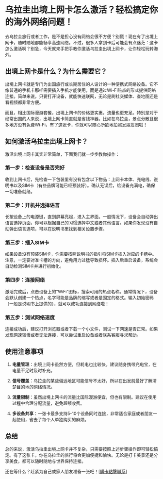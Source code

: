 # 乌拉圭出境上网卡怎么激活？轻松搞定你的海外网络问题！

去乌拉圭旅行或者工作，是不是担心没有网络会很不方便？别慌！现在有了出境上网卡，随时随地都能畅享高速网络。不过，很多人拿到卡后可能会有点迷茫：这卡怎么激活啊？别急，今天就来手把手教你激活乌拉圭出境上网卡，让你轻松玩转海外。

## 出境上网卡是什么？为什么需要它？

出境上网卡就是专门为出国旅行或长期居住的人设计的一种便携式网络设备。它不像普通的手机卡那样需要插入手机才能使用，而是通过Wi-Fi热点的形式提供网络连接。简单来说，只要打开设备，就能快速联网，无论是刷社交媒体、查地图还是看视频都非常方便。

而且，相比国际漫游套餐，出境上网卡的价格更实惠，流量也更充足。特别是对于经常出国的人来说，出境上网卡简直就是省钱神器。比如在乌拉圭，景点分散且很多地方没有免费Wi-Fi，有了这张卡，你就可以随心所欲地拍照发朋友圈啦！

## 如何激活乌拉圭出境上网卡？

激活出境上网卡其实非常简单，下面我们就一步步教你操作：

### 第一步：检查设备是否完好

收到上网卡后，先检查一下包装里有没有包含以下物品：上网卡本体、充电线、说明书以及SIM卡（有些品牌可能已经预装好）。确认无误后，给设备充满电，确保一切准备就绪。

### 第二步：开机并选择语言

长按设备上的电源键，直到屏幕亮起，进入主界面。一般情况下，设备会自动弹出语言选择页面，你可以根据自己的习惯选择中文或者其他语言。如果你发现没有自动弹出语言选项，可以在说明书里找到相关设置步骤。

### 第三步：插入SIM卡

如果设备没有预装SIM卡，你需要按照说明书的指引将SIM卡插入对应的卡槽中。注意，一定要对准卡槽的方向，避免用力过猛导致损坏。插入后重启设备，系统会自动检测SIM卡并进行初始化。

### 第四步：连接网络

激活完成后，点击设备上的“WiFi”图标，搜索可用的热点名称。通常情况下，设备会默认创建一个热点，名字可能是品牌的缩写或者是固定的格式。输入初始密码（一般是说明书上提供的），就可以成功连接到网络啦！

### 第五步：测试网络速度

连接成功后，建议打开浏览器或者下载一个小文件，测试一下网速是否正常。如果发现网速较慢或者无法连接，可以尝试重启设备或者联系客服寻求帮助。

## 使用注意事项

1. **电量管理**：出境上网卡虽然方便，但耗电也比较快。建议随身携带充电宝，在电量不足时及时补充。
   
2. **信号覆盖**：乌拉圭的某些偏远地区可能信号不太好，所以在出发前最好了解清楚目的地的网络情况。

3. **流量限制**：虽然出境上网卡的流量比国际漫游便宜，但也有限制。建议在使用过程中合理分配流量，避免超额收费。

4. **多设备共享**：一张卡最多支持5-10个设备同时连接，非常适合家庭或者朋友一起使用，省去了每个人单独购买的麻烦。

## 总结

总的来说，激活乌拉圭出境上网卡并不复杂，只需要按照上述步骤操作即可轻松搞定。有了这张卡，你在乌拉圭的旅行将会更加便捷和愉快。无论是打卡美景还是分享美食，都可以随时随地与世界保持连接。

还在等什么？赶紧为自己或家人朋友准备一张吧！[[購卡點擊聯系](https://t.me/s/SXDXQF)]